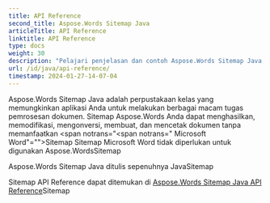 ```yaml
---
title: API Reference
second_title: Aspose.Words Sitemap Java
articleTitle: API Reference
linktitle: API Reference
type: docs
weight: 30
description: "Pelajari penjelasan dan contoh Aspose.Words Sitemap Java kelas dan metode untuk menghasilkan, mengonversi, memodifikasi, membuat, dan mencetak dokumen tanpa menggunakan Microsoft WordSitemap"
url: /id/java/api-reference/
timestamp: 2024-01-27-14-07-04
---
```


Aspose.Words Sitemap Java adalah perpustakaan kelas yang memungkinkan aplikasi Anda untuk melakukan berbagai macam tugas pemrosesan dokumen. Sitemap Aspose.Words Anda dapat menghasilkan, memodifikasi, mengonversi, membuat, dan mencetak dokumen tanpa memanfaatkan <span notrans="<span notrans=" Microsoft Word"=""></span>Sitemap Sitemap Microsoft Word tidak diperlukan untuk digunakan Aspose.WordsSitemap

Aspose.Words Sitemap Java ditulis sepenuhnya JavaSitemap

Sitemap API Reference dapat ditemukan di [Aspose.Words Sitemap Java API Reference](https://reference.aspose.com/words/java/)Sitemap
